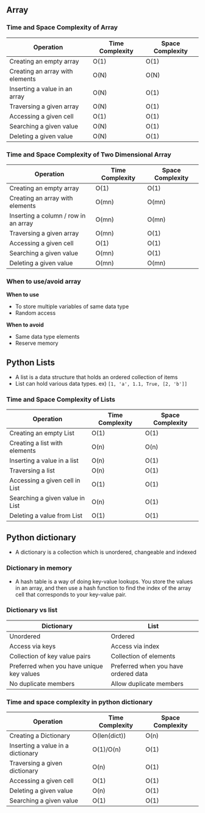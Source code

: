 ## Array

### Time and Space Complexity of Array

| Operation                       | Time Complexity | Space Complexity |
|---------------------------------|-----------------|------------------|
| Creating an empty array         | O(1)            | O(1)             |
| Creating an array with elements | O(N)            | O(N)             |
| Inserting a value in an array   | O(N)            | O(1)             |
| Traversing a given array        | O(N)            | O(1)             |
| Accessing a given cell          | O(1)            | O(1)             |
| Searching a given value         | O(N)            | O(1)             |
| Deleting a given value          | O(N)            | O(1)             |

### Time and Space Complexity of Two Dimensional Array
| Operation                            | Time Complexity | Space Complexity |
|--------------------------------------|-----------------|------------------|
| Creating an empty array              | O(1)            | O(1)             |
| Creating an array with elements      | O(mn)           | O(mn)            |
| Inserting a column / row in an array | O(mn)           | O(mn)            |
| Traversing a given array             | O(mn)           | O(1)             |
| Accessing a given cell               | O(1)            | O(1)             |
| Searching a given value              | O(mn)           | O(1)             |
| Deleting a given value               | O(mn)           | O(mn)            |

### When to use/avoid array

**When to use**
- To store multiple variables of same data type
- Random access

**When to avoid**
- Same data type elements 
- Reserve memory

## Python Lists
- A list is a data structure that holds an ordered collection of items
- List can hold various data types. ex) `[1, 'a', 1.1, True, [2, 'b']]`


### Time and Space Complexity of Lists
| Operation                       | Time Complexity | Space Complexity |
|---------------------------------|-----------------|------------------|
| Creating an empty List          | O(1)            | O(1)             |
| Creating a list with elements   | O(n)            | O(n)             |
| Inserting a value in a list     | O(n)            | O(1)             |
| Traversing a list               | O(n)            | O(1)             |
| Accessing a given cell in List  | O(1)            | O(1)             |
| Searching a given value in List | O(n)            | O(1)             |
| Deleting a value from List      | O(1)            | O(1)             |

## Python dictionary
- A dictionary is a collection which is unordered, changeable and indexed

### Dictionary in memory
- A hash table is a way of doing key-value lookups. You store the values in an array, and then use a hash function to find the index of the array cell that corresponds to your key-value pair.

### Dictionary vs list
| Dictionary                                | List                                 |
|-------------------------------------------|--------------------------------------|
| Unordered                                 | Ordered                              |
| Access via keys                           | Access via index                     |
| Collection of key value pairs             | Collection of elements               |
| Preferred when you have unique key values | Preferred when you have ordered data |
| No duplicate members                      | Allow duplicate members              |

### Time and space complexity in python dictionary
| Operation                         | Time Complexity | Space Complexity |
|-----------------------------------|-----------------|------------------|
| Creating a Dictionary             | O(len(dict))    | O(n)             |
| Inserting a value in a dictionary | O(1)/O(n)       | O(1)             |
| Traversing a given dictionary     | O(n)            | O(1)             |
| Accessing a given cell            | O(1)            | O(1)             |
| Deleting a given value            | O(n)            | O(1)             |
| Searching a given value           | O(1)            | O(1)             |
